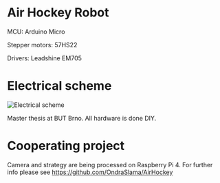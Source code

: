 # Air Hockey Robot

MCU: Arduino Micro

Stepper motors: 57HS22

Drivers: Leadshine EM705


# Electrical scheme

![Electrical scheme](https://forum.fritzing.org/uploads/default/original/2X/1/11f5bfa0068bde8bf12138e5796b8593362be0a9.png)


Master thesis at BUT Brno. All hardware is done DIY.

# Cooperating project

Camera and strategy are being processed on Raspberry Pi 4. For further info please see https://github.com/OndraSlama/AirHockey
